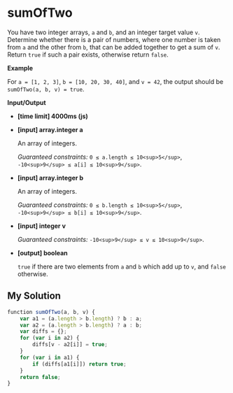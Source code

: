 # sumOfTwo
﻿You have two integer arrays, `a` and `b`, and an integer target value `v`. Determine whether there is a pair of numbers, where one number is taken from `a` and the other from `b`, that can be added together to get a sum of `v`. Return `true` if such a pair exists, otherwise return `false`.

**Example**

For `a = [1, 2, 3]`, `b = [10, 20, 30, 40]`, and `v = 42`, the output should be
`sumOfTwo(a, b, v) = true`.

**Input/Output**

*   **[time limit] 4000ms (js)**

*   **[input] array.integer a**

    An array of integers.

    _Guaranteed constraints:_
    `0 ≤ a.length ≤ 10<sup>5</sup>`,
    `-10<sup>9</sup> ≤ a[i] ≤ 10<sup>9</sup>`.

*   **[input] array.integer b**

    An array of integers.

    _Guaranteed constraints:_
    `0 ≤ b.length ≤ 10<sup>5</sup>`,
    `-10<sup>9</sup> ≤ b[i] ≤ 10<sup>9</sup>`.

*   **[input] integer v**

    _Guaranteed constraints:_
    `-10<sup>9</sup> ≤ v ≤ 10<sup>9</sup>`.

*   **[output] boolean**

    `true` if there are two elements from `a` and `b` which add up to `v`, and `false` otherwise.


## My Solution
```javascript
﻿function sumOfTwo(a, b, v) {
    var a1 = (a.length > b.length) ? b : a;
    var a2 = (a.length > b.length) ? a : b;
    var diffs = {};
    for (var i in a2) {
        diffs[v - a2[i]] = true;
    }
    for (var i in a1) {
        if (diffs[a1[i]]) return true;
    }
    return false;
}
​
```
